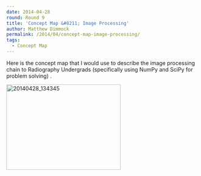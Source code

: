 ```yaml
---
date: 2014-04-28
round: Round 9
title: 'Concept Map &#8211; Image Processing'
author: Matthew Dimmock
permalink: /2014/04/concept-map-image-processing/
tags:
  - Concept Map
---
```

Here is the concept map that I would use to describe the image processing chain to Radiography Undergrads (specifically using NumPy and SciPy for problem solving) .

[<img class="alignnone size-medium wp-image-6806" alt="20140428_134345" src="/training-course/uploads/2014/04/20140428_134345-300x225.jpg" width="300" height="225" />][1]

&nbsp;

 [1]: /training-course/uploads/2014/04/20140428_134345.jpg
